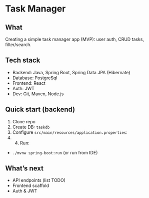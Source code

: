 # Task Manager 

## What
Creating a simple task manager app (MVP): user auth, CRUD tasks, filter/search.

## Tech stack
- Backend: Java, Spring Boot, Spring Data JPA (Hibernate)
- Database: PostgreSql
- Frontend: React
- Auth: JWT
- Dev: Git, Maven, Node.js

## Quick start (backend)
1. Clone repo
2. Create DB: `taskdb`
3. Configure `src/main/resources/application.properties`:
4. 4. Run:
- `./mvnw spring-boot:run` (or run from IDE)

## What’s next
- API endpoints (list TODO)
- Frontend scaffold
- Auth & JWT



